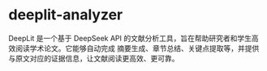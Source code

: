 # deeplit-analyzer
DeepLit 是一个基于 DeepSeek API 的文献分析工具，旨在帮助研究者和学生高效阅读学术论文。它能够自动完成 摘要生成、章节总结、关键点提取等，并提供与原文对应的证据信息，让文献阅读更高效、更可靠。
